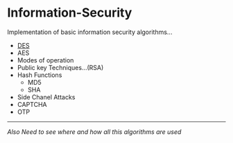 # Information-Security
Implementation of basic information security algorithms...

<ul>
  <li><a href="https://github.com/mehtaVatsalD/Information-Security/blob/vatsal/des.py">DES</a></li>
  <li>AES</li>
  <li>Modes of operation</li>
  <li>Public key Techniques...(RSA)</li>
  <li>Hash Functions
    <ul>
      <li>MD5</li>
      <li>SHA</li>
    </ul>
  </li>
  <li>Side Chanel Attacks</li>
  <li>CAPTCHA</li>
  <li>OTP</li>
</ul>

<hr>

<i>Also Need to see where and how all this algorithms are used</i>

